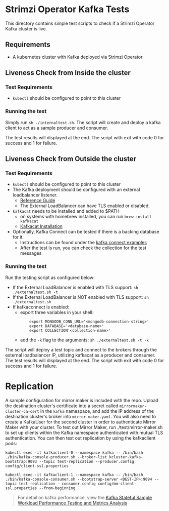 # Strimzi Operator Kafka Tests

This directory contains simple test scripts to check if a Strimzi Operator Kafka cluster is live. 

## Requirements

- A kubernetes cluster with Kafka deployed via Strimzi Operator

## Liveness Check from Inside the cluster
### Test Requirements
- `kubectl` should be configured to point to this cluster

### Running the test

Simply run `sh ./internaltest.sh`. The script will create and deploy a kafka client to act as a sample producer and consumer.

The test results will displayed at the end. The script with exit with code 0 for success and 1 for failure.

## Liveness Check from Outside the cluster
### Test Requirements
- `kubectl` should be configured to point to this cluster
- The Kafka deployment should be configured with an external loadbalancer listener.
  - [Reference Guide](https://strimzi.io/2019/05/13/accessing-kafka-part-4.html)
  - The External LoadBalancer can have TLS enabled or disabled.
- `kafkacat` needs to be installed and added to $PATH
  - on systems with homebrew installed, you can run `brew install kafkacat`
  - [Kafkacat Installation](https://github.com/edenhill/kafkacat#install)
- Optionally, Kafka Connect can be tested if there is a backing database for it.
  - Instructions can be found under the [kafka connect examples](../examples/kafka_connect)
  - After the test is run, you can check the collection for the test messages

### Running the test

Run the testing script as configured below:
- If the External LoadBalancer is enabled with TLS support: `sh ./externaltest.sh -t`
- If the External LoadBalancer is NOT enabled with TLS support: `sh ./externaltest.sh`
- If kafkaconnect is enabled:
  -  export three variables in your shell:
        ```
            export MONGODB_CONN_URL='<mongodb-connection-string>'
            export DATABASE='<database-name>'
            export COLLECTION'<collection-name>'
        ```
  - add the `-k` flag to the arguments: `sh ./externaltest.sh -t -k`
  
The script will deploy a test topic and connect to the brokers through the external loadbalancer IP, utilizing kafkacat as a producer and consumer.
The test results will displayed at the end. The script with exit with code 0 for success and 1 for failure.

# Replication

A sample configuration for mirror maker is included with the repo. Upload the destination cluster's certificate into a secret called `mirrormaker-cluster-ca-cert` in the `kafka` namespace, and add the IP address of the destination cluster's broker into `mirror-maker.yaml`. You will also need to create a KafkaUser for the second cluster in order to authenticate Mirror Maker with your cluster. To test out Mirror Maker, run ./test/mirror-maker.sh to set up clients within the Kafka namespace authenticated with mutual TLS authentication. You can then test out replication by using the kafkaclient pods:

```
kubectl exec -it kafkaclient-0 --namespace kafka -- /bin/bash
./bin/kafka-console-producer.sh --broker-list kcluster-kafka-bootstrap:9093 --topic test-replication --producer.config config/client-ssl.properties

kubectl exec -it kafkaclient-1 --namespace kafka -- /bin/bash
./bin/kafka-console-consumer.sh --bootstrap-server <DEST-IP>:9094 --topic test-replication --consumer.config config/mm-client-ssl.properties --from-beginning
```

> For detail on kafka performance, view the [Kafka Stateful Sample Workload Performance Testing and Metrics Analysis](Kafka-Performance.md)
